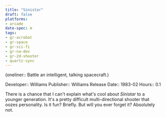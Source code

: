 ```yaml
---
title: "Sinistar"
draft: false
platforms:
- arcade
date-spec: m
tags:
- gr-acrobat 
- gr-space 
- gr-sci-fi 
- gr-na-dev
- gr-2d-shooter
- quartz-sync
---
```


(oneliner:: Battle an intelligent, talking spacecraft.)

Developer:: Williams
Publisher:: Williams
Release Date:: 1983-02
Hours:: 0.1

There is a chance that I can't explain what's cool about *Sinistar* to a younger generation. It's a pretty difficult multi-directional shooter that oozes personality. Is it fun? Briefly. But will you ever forget it? Absolutely not.